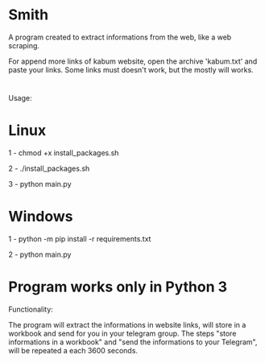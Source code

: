 # Smith

A program created to extract informations from the web, like a web scraping.

For append more links of kabum website, open the archive 'kabum.txt' and paste your links.
Some links must doesn't work, but the mostly will works.
#
Usage:

# Linux

1 - chmod +x install_packages.sh

2 - ./install_packages.sh

3 - python main.py

# Windows

1 - python -m pip install -r requirements.txt

2 - python main.py
#
# Program works only in Python 3
Functionality:

The program will extract the informations in website links, will store in a workbook and send for you in your telegram group. 
The steps "store informations in a workbook" and "send the informations to your Telegram", will be repeated a each 3600 seconds.
